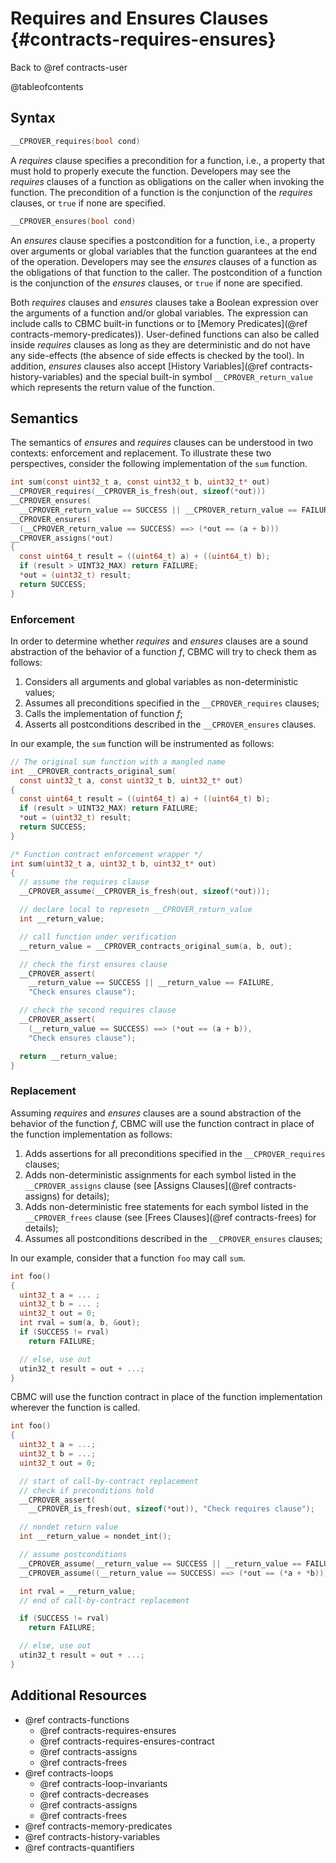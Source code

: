 # Requires and Ensures Clauses {#contracts-requires-ensures}

Back to @ref contracts-user

@tableofcontents

## Syntax

```c
__CPROVER_requires(bool cond)
```

A _requires_ clause specifies a precondition for a function, i.e., a property
that must hold to properly execute the function. Developers may see the
_requires_ clauses of a function as obligations on the caller when invoking the
function. The precondition of a function is the conjunction of the _requires_
clauses, or `true` if none are specified.

```c
__CPROVER_ensures(bool cond)
```

An _ensures_ clause specifies a postcondition for a function, i.e., a property
over arguments or global variables that the function guarantees at the end of
the operation. Developers may see the _ensures_ clauses of a function as the
obligations of that function to the caller. The postcondition of a function is
the conjunction of the _ensures_ clauses, or `true` if none are specified.

Both _requires_ clauses and _ensures_ clauses take a Boolean expression over the
arguments of a function and/or global variables. The expression can include
calls to CBMC built-in functions or to
[Memory Predicates](@ref contracts-memory-predicates)).
User-defined functions can also be called inside _requires_ clauses as long as
they are deterministic and do not have any side-effects
(the absence of side effects is checked by the tool). In addition, _ensures_
clauses also accept [History Variables](@ref contracts-history-variables)
and the special built-in symbol `__CPROVER_return_value` which represents the
return value of the function.

## Semantics

The semantics of _ensures_ and _requires_ clauses can be understood in two
contexts: enforcement and replacement.  To illustrate these two perspectives,
consider the following implementation of the `sum` function.

```c
int sum(const uint32_t a, const uint32_t b, uint32_t* out)
__CPROVER_requires(__CPROVER_is_fresh(out, sizeof(*out)))
__CPROVER_ensures(
  __CPROVER_return_value == SUCCESS || __CPROVER_return_value == FAILURE)
__CPROVER_ensures(
  (__CPROVER_return_value == SUCCESS) ==> (*out == (a + b)))
__CPROVER_assigns(*out)
{
  const uint64_t result = ((uint64_t) a) + ((uint64_t) b);
  if (result > UINT32_MAX) return FAILURE;
  *out = (uint32_t) result;
  return SUCCESS;
}
```

### Enforcement

In order to determine whether _requires_ and _ensures_ clauses are a sound
abstraction of the behavior of a function *f*, CBMC will try to check them
as follows:

1. Considers all arguments and global variables as non-deterministic values;
2. Assumes all preconditions specified in the `__CPROVER_requires` clauses;
4. Calls the implementation of function *f*;
5. Asserts all postconditions described in the `__CPROVER_ensures` clauses.

In our example, the `sum` function will be instrumented as follows:

```c
// The original sum function with a mangled name
int __CPROVER_contracts_original_sum(
  const uint32_t a, const uint32_t b, uint32_t* out)
{
  const uint64_t result = ((uint64_t) a) + ((uint64_t) b);
  if (result > UINT32_MAX) return FAILURE;
  *out = (uint32_t) result;
  return SUCCESS;
}

/* Function contract enforcement wrapper */
int sum(uint32_t a, uint32_t b, uint32_t* out)
{
  // assume the requires clause
  __CPROVER_assume(__CPROVER_is_fresh(out, sizeof(*out)));

  // declare local to represetn __CPROVER_return_value
  int __return_value;

  // call function under verification
  __return_value = __CPROVER_contracts_original_sum(a, b, out);

  // check the first ensures clause
  __CPROVER_assert(
    __return_value == SUCCESS || __return_value == FAILURE,
    "Check ensures clause");

  // check the second requires clause
  __CPROVER_assert(
    (__return_value == SUCCESS) ==> (*out == (a + b)),
    "Check ensures clause");

  return __return_value;
}
```

### Replacement

Assuming _requires_ and _ensures_ clauses are a sound abstraction of the
behavior of the function *f*, CBMC will use the function contract in place of
the function implementation as follows:

1. Adds assertions for all preconditions specified in the `__CPROVER_requires`
  clauses;
2. Adds non-deterministic assignments for each symbol listed in the
   `__CPROVER_assigns` clause (see [Assigns Clauses](@ref contracts-assigns)
  for details);
2. Adds non-deterministic free statements for each symbol listed in the
   `__CPROVER_frees` clause (see [Frees Clauses](@ref contracts-frees)
  for details);
3. Assumes all postconditions described in the `__CPROVER_ensures` clauses;

In our example, consider that a function `foo` may call `sum`.

```c
int foo()
{
  uint32_t a = ... ;
  uint32_t b = ... ;
  uint32_t out = 0;
  int rval = sum(a, b, &out);
  if (SUCCESS != rval)
    return FAILURE;

  // else, use out
  utin32_t result = out + ...;
}
```

CBMC will use the function contract in place of the function implementation
wherever the function is called.

```c
int foo()
{
  uint32_t a = ...;
  uint32_t b = ...;
  uint32_t out = 0;

  // start of call-by-contract replacement
  // check if preconditions hold
  __CPROVER_assert(
    __CPROVER_is_fresh(out, sizeof(*out)), "Check requires clause");

  // nondet return value
  int __return_value = nondet_int();

  // assume postconditions
  __CPROVER_assume(__return_value == SUCCESS || __return_value == FAILURE);
  __CPROVER_assume((__return_value == SUCCESS) ==> (*out == (*a + *b)));

  int rval = __return_value;
  // end of call-by-contract replacement

  if (SUCCESS != rval)
    return FAILURE;

  // else, use out
  utin32_t result = out + ...;
}
```

## Additional Resources

- @ref contracts-functions
  - @ref contracts-requires-ensures
  - @ref contracts-requires-ensures-contract
  - @ref contracts-assigns
  - @ref contracts-frees
- @ref contracts-loops
  - @ref contracts-loop-invariants
  - @ref contracts-decreases
  - @ref contracts-assigns
  - @ref contracts-frees
- @ref contracts-memory-predicates
- @ref contracts-history-variables
- @ref contracts-quantifiers
